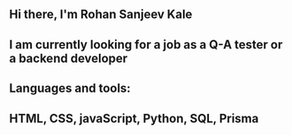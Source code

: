## Hi there, I'm Rohan Sanjeev Kale

## I am currently looking for a job as a Q-A tester or a backend developer

## Languages and tools:

## HTML, CSS, javaScript, Python, SQL, Prisma
